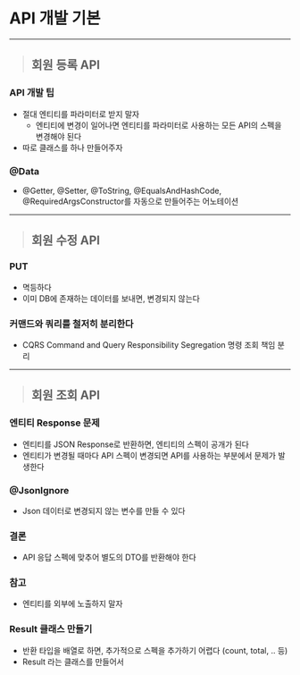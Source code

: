 
# API 개발 기본 

----------------------------------------------------------------------------------------------------------------------------------

> ## 회원 등록 API

### API 개발 팁
- 절대 엔티티를 파라미터로 받지 말자
    - 엔티티에 변경이 일어나면 엔티티를 파라미터로 사용하는 모든 API의 스펙을 변경해야 된다
- 따로 클래스를 하나 만들어주자


### @Data
- @Getter, @Setter, @ToString, @EqualsAndHashCode, @RequiredArgsConstructor를 자동으로 만들어주는 어노테이션

----------------------------------------------------------------------------------------------------------------------------------

> ## 회원 수정 API

### PUT
- 멱등하다
- 이미 DB에 존재하는 데이터를 보내면, 변경되지 않는다 


### 커맨드와 쿼리를 철저히 분리한다
- CQRS Command and Query Responsibility Segregation 명령 조회 책임 분리

----------------------------------------------------------------------------------------------------------------------------------

> ## 회원 조회 API

### 엔티티 Response 문제
- 엔티티를 JSON Response로 반환하면, 엔티티의 스펙이 공개가 된다
- 엔티티가 변경될 때마다 API 스펙이 변경되면 API를 사용하는 부분에서 문제가 발생한다


### @JsonIgnore
- Json 데이터로 변경되지 않는 변수를 만들 수 있다
 

### 결론
- API 응답 스펙에 맞추어 별도의 DTO를 반환해야 한다


### 참고 
- 엔티티를 외부에 노출하지 말자


### Result 클래스 만들기
- 반환 타입을 배열로 하면, 추가적으로 스펙을 추가하기 어렵다 (count, total, .. 등)
- Result 라는 클래스를 만들어서 




























